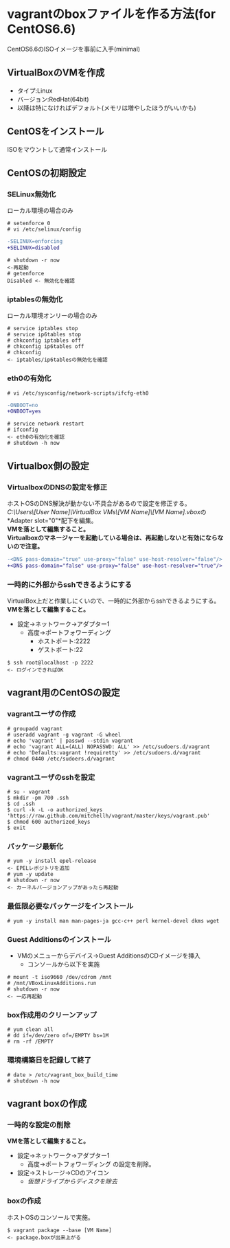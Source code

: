 # vagrantのboxファイルを作る方法(for CentOS6.6)

CentOS6.6のISOイメージを事前に入手(minimal)

## VirtualBoxのVMを作成

* タイプ:Linux
* バージョン:RedHat(64bit)
* 以降は特になければデフォルト(メモリは増やしたほうがいいかも)

## CentOSをインストール

ISOをマウントして通常インストール

## CentOSの初期設定

### SELinux無効化
ローカル環境の場合のみ

```console
# setenforce 0
# vi /etc/selinux/config
```
```diff
-SELINUX=enforcing
+SELINUX=disabled
```
```console
# shutdown -r now
<-再起動
# getenforce
Disabled <- 無効化を確認
```

### iptablesの無効化
ローカル環境オンリーの場合のみ

```console
# service iptables stop
# service ip6tables stop
# chkconfig iptables off
# chkconfig ip6tables off
# chkconfig
<- iptables/ip6tablesの無効化を確認
```

### eth0の有効化

```console
# vi /etc/sysconfig/network-scripts/ifcfg-eth0
```
```diff
-ONBOOT=no
+ONBOOT=yes
```
```console
# service network restart
# ifconfig
<- eth0の有効化を確認
# shutdown -h now
```

## Virtualbox側の設定

### VirtualboxのDNSの設定を修正
ホストOSのDNS解決が動かない不具合があるので設定を修正する。  
*C:\\Users\\[User Name]\\VirtualBox VMs\\[VM Name]\\[VM Name].vbox*の*Adapter slot="0"*配下を編集。  
 **VMを落として編集すること。  
   Virtualboxのマネージャーを起動している場合は、再起動しないと有効にならないので注意。**

```diff
-<DNS pass-domain="true" use-proxy="false" use-host-resolver="false"/>
+<DNS pass-domain="false" use-proxy="false" use-host-resolver="true"/>
```

### 一時的に外部からsshできるようにする
VirtualBox上だと作業しにくいので、一時的に外部からsshできるようにする。  
**VMを落として編集すること。**

* 設定->ネットワーク->アダプター1
  * 高度->ポートフォワーディング
    * ホストポート:2222
    * ゲストポート:22
  
```console
$ ssh root@localhost -p 2222
<- ログインできればOK
```

## vagrant用のCentOSの設定

### vagrantユーザの作成

```console
# groupadd vagrant
# useradd vagrant -g vagrant -G wheel
# echo 'vagrant' | passwd --stdin vagrant
# echo 'vagrant ALL=(ALL) NOPASSWD: ALL' >> /etc/sudoers.d/vagrant
# echo 'Defaults:vagrant !requiretty' >> /etc/sudoers.d/vagrant
# chmod 0440 /etc/sudoers.d/vagrant
```

### vagrantユーザのsshを設定

```console
# su - vagrant
$ mkdir -pm 700 .ssh
$ cd .ssh
$ curl -k -L -o authorized_keys 'https://raw.github.com/mitchellh/vagrant/master/keys/vagrant.pub'
$ chmod 600 authorized_keys
$ exit
```

### パッケージ最新化

```console
# yum -y install epel-release
<- EPELレポジトリを追加
# yum -y update
# shutdown -r now
<- カーネルバージョンアップがあったら再起動
```

### 最低限必要なパッケージをインストール

```console
# yum -y install man man-pages-ja gcc-c++ perl kernel-devel dkms wget
```

### Guest Additionsのインストール

* VMのメニューからデバイス->Guest AdditionsのCDイメージを挿入
  * コンソールから以下を実施

```console
# mount -t iso9660 /dev/cdrom /mnt
# /mnt/VBoxLinuxAdditions.run
# shutdown -r now
<- 一応再起動
```

### box作成用のクリーンアップ

```console
# yum clean all
# dd if=/dev/zero of=/EMPTY bs=1M
# rm -rf /EMPTY
```

### 環境構築日を記録して終了

```console
# date > /etc/vagrant_box_build_time
# shutdown -h now
```

## vagrant boxの作成

### 一時的な設定の削除
**VMを落として編集すること。**

* 設定->ネットワーク->アダプター1
  * 高度->ポートフォワーディング の設定を削除。
* 設定->ストレージ->CDのアイコン
  * *仮想ドライブからディスクを除去*

### boxの作成
ホストOSのコンソールで実施。

```console
$ vagrant package --base [VM Name]
<- package.boxが出来上がる
```
